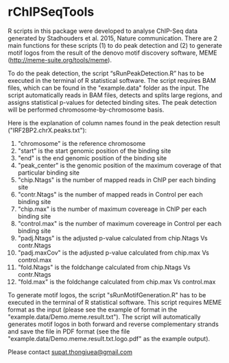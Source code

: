 # rChIPSeqTools
R scripts in this package were developed to analyse ChIP-Seq data generated by Stadhouders et al. 2015, Nature communication. There are 2 main functions for these scripts (1) to do peak detection and (2) to generate motif logos from the result of the denovo motif discovery software, MEME (http://meme-suite.org/tools/meme). 

To do the peak detection, the script “sRunPeakDetection.R” has to be executed in the terminal of R statistical software. The script requires BAM files, which can be found in the "example.data" folder as the input. The script automatically reads in BAM files, detects and splits large regions, and assigns statistical p-values for detected binding sites. The peak detection will be performed chromosome-by-chromosome basis.

Here is the explanation of column names found in the peak detection result ("IRF2BP2.chrX.peaks.txt"): </br>
1. "chromosome" is the reference chromosome </br>
2. "start" is the start genomic position of the binding site </br>
3. "end" is the end genomic position of the binding site </br>
4. "peak_center" is the genomic position of the maximum coverage of that particular binding site </br>
5. "chip.Ntags" is the number of mapped reads in ChIP per each binding site </br>
6. "contr.Ntags" is the number of mapped reads in Control per each binding site </br>
7. "chip.max" is the number of maximum covereage in ChIP per each binding site </br>
8. "control.max" is the number of maximum covereage in Control per each binding site </br>
9. "padj.Ntags" is the adjusted p-value calculated from chip.Ntags Vs contr.Ntags </br>
10. "padj.maxCov" is the adjusted p-value calculated from chip.max Vs control.max </br>
11. "fold.Ntags" is the foldchange calculated from chip.Ntags Vs contr.Ntags </br>
12. "fold.max" is the foldchange calculated from chip.max Vs control.max </br>

To generate motif logos, the script "sRunMotifGeneration.R" has to be executed in the terminal of R statistical software.
This script requires MEME format as the input (please see the example of format in the "example.data/Demo.meme.result.txt"). The script will automatically generates motif logos in both forward and reverse complementary strands and save the file in PDF format (see the file "example.data/Demo.meme.result.txt.logo.pdf" as the example output).

Please contact supat.thongjuea@gmail.com

